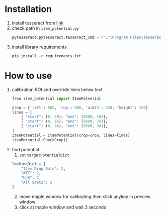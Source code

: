 # Installation
1. install tesseract from [link](https://github.com/UB-Mannheim/tesseract/wiki)
2. check path in `item_potential.py`
	``` python
	pytesseract.pytesseract.tesseract_cmd = r'C:\Program Files\Tesseract-OCR\tesseract.exe'
	```
	>> 
3. install library requirements
	```
	pip install -r requirements.txt
	```

# How to use
1. calibration ROI and override lines below text
	``` python
	from item_potential import ItemPotential

	crop = {'left': 500, 'top': 500, 'width': 350, 'height': 150}
	lines = [ 
		{ "start": (0, 58), "end": (2000, 58)},
		{ "start": (0, 76), "end": (2000, 76)},
		{ "start": (0, 94), "end": (2000, 94)},
	]
	itemPotential = ItemPotential(crop=crop, lines=lines)
	itemPotential.CheckCrop()
	```
2. find potential
	1. set `targetPotentialDict`
	``` python
	lookingDict = {
		"Item Drop Rate": 2,
		"ATT": 2,
		"LUK": 2,
		"All Stats": 2
	}
	```
	2. move maple window for calibrating then click anykey in preview window
	3. click at maple window and wait 3 seconds